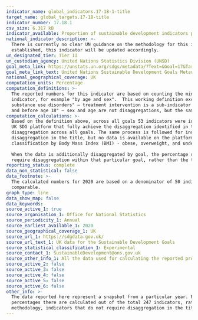 ```yaml
---
indicator_name: global_indicators.17-18-1-title
target_name: global_targets.17-18-title
indicator_number: 17.18.1
csv_size: 6.317 kB
indicator_available: Proportion of sustainable development indicators produced at the national level with full disaggregation when relevant to the target, in accordance with the Fundamental Principles of Official Statistics
national_indicator_description: >-
  There is currently no clear UN guidance on the methodology for this indicator, so the Sustainable Development Goals team within the Office for National Statistics is publishing these numbers based on in-house research. Once a clear direction is given by the UN and the formal metadata is
  established, this indicator will be updated accordingly.
un_designated_tier: Tier II
un_custodian_agency: United Nations Statistics Division (UNSD)
goal_meta_link: https://unstats.un.org/sdgs/metadata/?Text=&Goal=17&Target=17.18
goal_meta_link_text: United Nations Sustainable Development Goals Metadata (PDF 469 KB)
national_geographical_coverage: UK
computation_units: Percentage
computation_definitions: >-
  The reported numbers for this indicator are based on counting the minimum disaggregations which are mentioned specifically in the indicator name. Based on this principle, a relevant disaggregation is most often defined as any classification that follows "by" in the title of the
  indicator, for example "by age and sex".  This working definition excludes cases where the title of the indicator includes sub-indicators, such as Indicator 3.5.1 - "Coverage of treatment interventions (pharmacological, psychosocial and rehabilitation and aftercare services) for
  substance use disorders" – treatment intervention is a sub-indicator rather than a disaggregation. Also, excluded are any references to the sample the indicator requires data for, such as Indicator 5.3.1 - "Proportion of women aged 20-24 years who were married or in a union before age 15
  and before age 18" – sex and age are not disaggregations, but the sample required by the indicator.
computation_calculations: >-
  Based on the definition above, across all goals 53 indicators were identified as containing specific disaggregations within the title. This number was used as the denominator for calculating the proportion of indicators with full disaggregation. The number of reported indicators on the
  UK SDG platform that fully achieve the disaggregation identified in their title are divided by the total number of indicators identified to contain disaggregation in their title (that is, 53). This number is then multiplied by 100 to obtain the percentage of indicators with full
  disaggregation across all goals. The same process is followed for indicators that have available data only for some of the disaggregations identified in the title, in order to obtain percentage of indicators with achieved partial disaggregation. Likewise for indicators that require
  disaggregation in the title, but no data is available on the platform. In addition, a proxy variable counts towards achieving a required disaggregation. For example indicator 2.2.2 requires prevalence of malnutrition by type (wasting and overweight), which is achieved by using a
  classification by Body Mass Index (BMI) - obese, overweight, and underweight.
  
  When the data is additionally disaggregated by goal, the percentage represents the completeness of disaggregation (fully, partially, not disaggregated) based on the number of indicators identified to
  require disaggregation within that particular goal, rather than the total 53 indicators across all goals. Based on the outlined definition, Goals 6, 7 ,13, and 14 do not have any indicators that require disaggregation.
reporting_status: complete
data_non_statistical: false
data_footnote: >-
  The calculated numbers for 2020 are based on a denominator of 50 indicators that require diaggregation in the title. Following global changes to the indicators in 2020, the denominator for 2021 onwards is 53 indicators. Therefore, the figures for 2020 and 2021 are not directly
  comparable.
graph_type: line
data_show_map: false
data_keywords:  
source_active_1: true
source_organisation_1: Office for National Statistics
source_periodicity_1: Annual
source_earliest_available_1: 2020
source_geographical_coverage_1: UK
source_url_1: https://sdgdata.gov.uk/
source_url_text_1: UK data for the Sustainable Development Goals
source_statistical_classification_1: Experimental
source_contact_1: SustainableDevelopment@ons.gov.uk
source_other_info_1: All the data used for calculating the reported proportions is sourced from the indicators information available on the UK SDG platform
source_active_2: false
source_active_3: false
source_active_4: false
source_active_5: false
source_active_6: false
other_info: >-
  The data reported here represent a snapshot from a particular year. For the current reporting status, refer to the 'Disaggregation status' tab of the [reporting status](https://sdgdata.gov.uk/reporting-status/) section within the National Reporting Platform. Note that the reported
  percentages there are calculated out of the total 247 indicators, rather than the 53 indicators that explicitly require disaggregation in the title. Therefore, the methodology is slightly different and although the reported counts are the same, the percentage will differ. Within this
  methodology, indicators that do not require disaggregation in the title are classed as "out of scope".     Data follows the UN specification for this indicator. This indicator has been identified in collaboration with topic experts.
---
```

